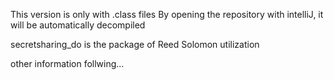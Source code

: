 This version is only with .class files By opening the repository with intelliJ, it will be automatically decompiled

secretsharing_do is the package of Reed Solomon utilization

other information follwing...
